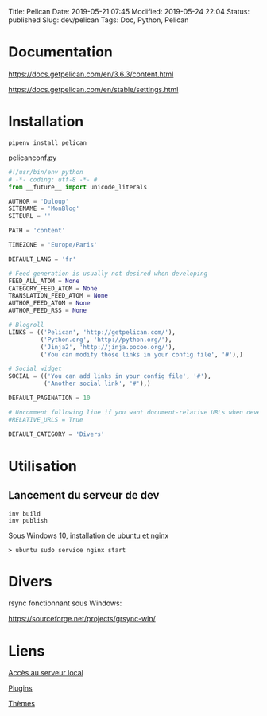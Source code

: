 Title: Pelican
Date: 2019-05-21 07:45
Modified: 2019-05-24 22:04
Status: published
Slug: dev/pelican
Tags: Doc, Python, Pelican

# Documentation

<https://docs.getpelican.com/en/3.6.3/content.html>

<https://docs.getpelican.com/en/stable/settings.html>

# Installation

	pipenv install pelican

pelicanconf.py

```python
#!/usr/bin/env python
# -*- coding: utf-8 -*- #
from __future__ import unicode_literals

AUTHOR = 'Duloup'
SITENAME = 'MonBlog'
SITEURL = ''

PATH = 'content'

TIMEZONE = 'Europe/Paris'

DEFAULT_LANG = 'fr'

# Feed generation is usually not desired when developing
FEED_ALL_ATOM = None
CATEGORY_FEED_ATOM = None
TRANSLATION_FEED_ATOM = None
AUTHOR_FEED_ATOM = None
AUTHOR_FEED_RSS = None

# Blogroll
LINKS = (('Pelican', 'http://getpelican.com/'),
         ('Python.org', 'http://python.org/'),
         ('Jinja2', 'http://jinja.pocoo.org/'),
         ('You can modify those links in your config file', '#'),)

# Social widget
SOCIAL = (('You can add links in your config file', '#'),
          ('Another social link', '#'),)

DEFAULT_PAGINATION = 10

# Uncomment following line if you want document-relative URLs when developing
#RELATIVE_URLS = True

DEFAULT_CATEGORY = 'Divers'
```

# Utilisation

## Lancement du serveur de dev

    inv build
    inv publish

Sous Windows 10, [installation de ubuntu et nginx](/system/windows-subsystem-for-linux)

    > ubuntu sudo service nginx start

# Divers

rsync fonctionnant sous Windows:

https://sourceforge.net/projects/grsync-win/

# Liens

[Accès au serveur local](http://localhost:8100/)

[Plugins](https://github.com/getpelican/pelican-plugins)

[Thèmes](http://www.pelicanthemes.com/)


